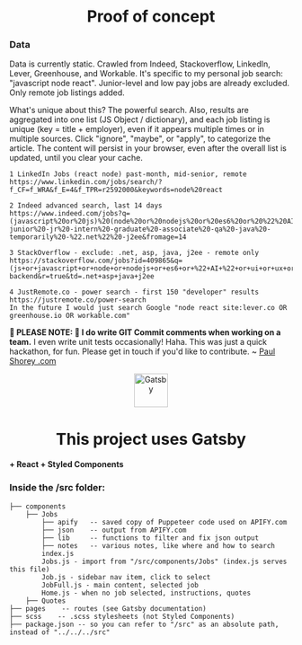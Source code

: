 <h1 align="center">Proof of concept</h1>
<h3>Data</h3>
Data is currently static. Crawled from Indeed, Stackoverflow, LinkedIn, Lever, Greenhouse, and Workable. It's specific to my personal job search: "javascript node react". Junior-level and low pay jobs are already excluded. Only remote job listings added.

What's unique about this? The powerful search. Also, results are aggregated into one list (JS Object /
dictionary), and each job listing is unique (key = title + employer), even if it appears multiple times
or in multiple sources. Click "ignore", "maybe", or "apply", to categorize the article. The content will
persist in your browser, even after the overall list is updated, until you clear your cache.

    1 LinkedIn Jobs (react node) past-month, mid-senior, remote
    https://www.linkedin.com/jobs/search/?f_CF=f_WRA&f_E=4&f_TPR=r2592000&keywords=node%20react

    2 Indeed advanced search, last 14 days
    https://www.indeed.com/jobs?q=(javascript%20or%20js)%20(node%20or%20nodejs%20or%20es6%20or%20%22%20AI%20%22%20or%20ui%20or%20ux%20or%20uiux%20or%20elasticsearch)%20(remote%20or%20wfh%20or%20telecommute%20or%20remotely%20or%20%22work%20from%22)%20-junior%20-jr%20-intern%20-graduate%20-associate%20-qa%20-java%20-temporarily%20-%22.net%22%20-j2ee&fromage=14

    3 StackOverflow - exclude: .net, asp, java, j2ee - remote only
    https://stackoverflow.com/jobs?id=409865&q=(js+or+javascript+or+node+or+nodejs+or+es6+or+%22+AI+%22+or+ui+or+ux+or+uiux+or+elasticsearch)+-backend&r=true&td=.net+asp+java+j2ee

    4 JustRemote.co - power search - first 150 "developer" results
    https://justremote.co/power-search
    In the future I would just search Google "node react site:lever.co OR greenhouse.io OR workable.com"


**😬 PLEASE NOTE: 🤦 I do write GIT Commit comments when working on a team.** I even write unit tests occasionally! Haha. This was just a quick hackathon, for fun. Please get in touch if you'd like to contribute. ~ [Paul Shorey .com](https://paulshorey.com)

<p align="center">
  <a href="https://www.gatsbyjs.com">
    <img alt="Gatsby" src="https://www.gatsbyjs.com/Gatsby-Monogram.svg" width="60" />
  </a>
</p>
<h1 align="center">
  This project uses Gatsby
</h1>
<h4>+ React + Styled Components</h4>

### Inside the /src folder:

    ├── components
        ├── Jobs
            ├── apify   -- saved copy of Puppeteer code used on APIFY.com
            ├── json    -- output from APIFY.com
            ├── lib     -- functions to filter and fix json output
            ├── notes   -- various notes, like where and how to search
            index.js
            Jobs.js - import from "/src/components/Jobs" (index.js serves this file)
            Job.js - sidebar nav item, click to select
            JobFull.js - main content, selected job
            Home.js - when no job selected, instructions, quotes
        ├── Quotes
    ├── pages    -- routes (see Gatsby documentation)
    ├── scss    -- .scss stylesheets (not Styled Components)
    ├── package.json -- so you can refer to "/src" as an absolute path, instead of "../../../src"
